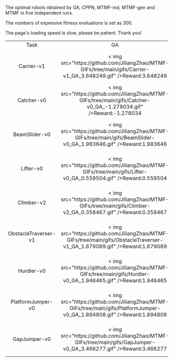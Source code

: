 The optimal robots obtained by GA, CPPN, MTMF-ind, MTMF-gen and MTMF in five independent runs.

The numbers of expensive fitness evaluations is set as 300.

The page's loading speed is slow, please be patient. Thank you!


<table>
<tr>
<td><center>Task</center></td>
<td><center>GA</center></td>
<td><center>CPPN</center></td>
<td><center>MTMF-ind</center></td>
<td><center>MTMF-gen</center></td>
<td><center>MTMF</center></td>
</tr>
<tr>
<td><center>Carrier-v1</center></td>
<td><center>< img src="https://github.com/JiliangZhao/MTMF-GIFs/tree/main/gifs/Carrier-v1_GA_3.648249.gif" />Reward:3.648249</center></td>
<td><center>< img src="https://github.com/JiliangZhao/MTMF-GIFs/tree/main/gifs/Carrier-v1_CPPN_3.634879.gif" />Reward:3.634879</center></td>
<td><center>< img src="https://github.com/JiliangZhao/MTMF-GIFs/tree/main/gifs/Carrier-v1_MTMF-ind_3.620962.gif" />Reward:3.620962</center></td>
<td><center>< img src="https://github.com/JiliangZhao/MTMF-GIFs/tree/main/gifs/Carrier-v1_MTMF-gen_3.65176.gif" />Reward:3.65176</center></td>
<td><center>< img src="https://github.com/JiliangZhao/MTMF-GIFs/tree/main/gifs/Carrier-v1_MTMF_3.667944.gif" />Reward:3.667944</center></td>
</tr>
<tr>
<td><center>Catcher-v0</center></td>
<td><center>< img src="https://github.com/JiliangZhao/MTMF-GIFs/tree/main/gifs/Catcher-v0_GA_-1.278034.gif" />Reward:-1.278034</center></td>
<td><center>< img src="https://github.com/JiliangZhao/MTMF-GIFs/tree/main/gifs/Catcher-v0_CPPN_-2.179083.gif" />Reward:-2.179083</center></td>
<td><center>< img src="https://github.com/JiliangZhao/MTMF-GIFs/tree/main/gifs/Catcher-v0_MTMF-ind_-0.057904.gif" />Reward:-0.057904</center></td>
<td><center>< img src="https://github.com/JiliangZhao/MTMF-GIFs/tree/main/gifs/Catcher-v0_MTMF-gen_0.67173.gif" />Reward:0.67173</center></td>
<td><center>< img src="https://github.com/JiliangZhao/MTMF-GIFs/tree/main/gifs/Catcher-v0_MTMF_0.78601.gif" />Reward:0.78601</center></td>
</tr>
<tr>
<td><center>BeamSlider-v0</center></td>
<td><center>< img src="https://github.com/JiliangZhao/MTMF-GIFs/tree/main/gifs/BeamSlider-v0_GA_1.983646.gif" />Reward:1.983646</center></td>
<td><center>< img src="https://github.com/JiliangZhao/MTMF-GIFs/tree/main/gifs/BeamSlider-v0_CPPN_1.624002.gif" />Reward:1.624002</center></td>

<td><center>< img src="https://github.com/JiliangZhao/MTMF-GIFs/tree/main/gifs/BeamSlider-v0_MTMF-gen_2.443192.gif" />Reward:2.443192</center></td>
<td><center>< img src="https://github.com/JiliangZhao/MTMF-GIFs/tree/main/gifs/BeamSlider-v0_MTMF_2.630525.gif" />Reward:2.630525</center></td>
</tr>
<tr>
<td><center>Lifter-v0</center></td>
<td><center>< img src="https://github.com/JiliangZhao/MTMF-GIFs/tree/main/gifs/Lifter-v0_GA_0.559504.gif" />Reward:0.559504</center></td>
<td><center>< img src="https://github.com/JiliangZhao/MTMF-GIFs/tree/main/gifs/Lifter-v0_CPPN_0.157866.gif" />Reward:0.157866</center></td>
<td><center>< img src="https://github.com/JiliangZhao/MTMF-GIFs/tree/main/gifs/Lifter-v0_MTMF-ind_0.386366.gif" />Reward:0.386366</center></td>
<td><center>< img src="https://github.com/JiliangZhao/MTMF-GIFs/tree/main/gifs/Lifter-v0_MTMF-gen_0.685606.gif" />Reward:0.685606</center></td>
<td><center>< img src="https://github.com/JiliangZhao/MTMF-GIFs/tree/main/gifs/Lifter-v0_MTMF_2.549054.gif" />Reward:2.549054</center></td>
</tr>
<tr>
<td><center>Climber-v2</center></td>
<td><center>< img src="https://github.com/JiliangZhao/MTMF-GIFs/tree/main/gifs/Climber-v2_GA_0.358467.gif" />Reward:0.358467</center></td>
<td><center>< img src="https://github.com/JiliangZhao/MTMF-GIFs/tree/main/gifs/Climber-v2_CPPN_1.65373.gif" />Reward:1.65373</center></td>
<td><center>< img src="https://github.com/JiliangZhao/MTMF-GIFs/tree/main/gifs/Climber-v2_MTMF-ind_0.43319.gif" />Reward:0.43319</center></td>
<td><center>< img src="https://github.com/JiliangZhao/MTMF-GIFs/tree/main/gifs/Climber-v2_MTMF-gen_0.671853.gif" />Reward:0.671853</center></td>
<td><center>< img src="https://github.com/JiliangZhao/MTMF-GIFs/tree/main/gifs/Climber-v2_MTMF_0.687404.gif" />Reward:0.687404</center></td>
</tr>
<tr>
<td><center>ObstacleTraverser-v1</center></td>
<td><center>< img src="https://github.com/JiliangZhao/MTMF-GIFs/tree/main/gifs/ObstacleTraverser-v1_GA_1.679089.gif" />Reward:1.679089</center></td>
<td><center>< img src="https://github.com/JiliangZhao/MTMF-GIFs/tree/main/gifs/ObstacleTraverser-v1_CPPN_1.667857.gif" />Reward:1.667857</center></td>
<td><center>< img src="https://github.com/JiliangZhao/MTMF-GIFs/tree/main/gifs/ObstacleTraverser-v1_MTMF-ind_1.7055.gif" />Reward:1.7055</center></td>
<td><center>< img src="https://github.com/JiliangZhao/MTMF-GIFs/tree/main/gifs/ObstacleTraverser-v1_MTMF-gen_2.159061.gif" />Reward:2.159061</center></td>
<td><center>< img src="https://github.com/JiliangZhao/MTMF-GIFs/tree/main/gifs/ObstacleTraverser-v1_MTMF_2.520648.gif" />Reward:2.520648</center></td>
</tr>
<tr>
<td><center>Hurdler-v0</center></td>
<td><center>< img src="https://github.com/JiliangZhao/MTMF-GIFs/tree/main/gifs/Hurdler-v0_GA_1.946465.gif" />Reward:1.946465</center></td>
<td><center>< img src="https://github.com/JiliangZhao/MTMF-GIFs/tree/main/gifs/Hurdler-v0_CPPN_1.474599.gif" />Reward:1.474599</center></td>
<td><center>< img src="https://github.com/JiliangZhao/MTMF-GIFs/tree/main/gifs/Hurdler-v0_MTMF-ind_1.991603.gif" />Reward:1.991603</center></td>
<td><center>< img src="https://github.com/JiliangZhao/MTMF-GIFs/tree/main/gifs/Hurdler-v0_MTMF-gen_4.105134.gif" />Reward:4.105134</center></td>
<td><center>< img src="https://github.com/JiliangZhao/MTMF-GIFs/tree/main/gifs/Hurdler-v0_MTMF_4.320729.gif" />Reward:4.320729</center></td>
</tr>
<tr>
<td><center>PlatformJumper-v0</center></td>
<td><center>< img src="https://github.com/JiliangZhao/MTMF-GIFs/tree/main/gifs/PlatformJumper-v0_GA_1.894808.gif" />Reward:1.894808</center></td>
<td><center>< img src="https://github.com/JiliangZhao/MTMF-GIFs/tree/main/gifs/PlatformJumper-v0_CPPN_1.905842.gif" />Reward:1.905842</center></td>
<td><center>< img src="https://github.com/JiliangZhao/MTMF-GIFs/tree/main/gifs/PlatformJumper-v0_MTMF-ind_1.938927.gif" />Reward:1.938927</center></td>
<td><center>< img src="https://github.com/JiliangZhao/MTMF-GIFs/tree/main/gifs/PlatformJumper-v0_MTMF-gen_2.94058.gif" />Reward:2.94058</center></td>
<td><center>< img src="https://github.com/JiliangZhao/MTMF-GIFs/tree/main/gifs/PlatformJumper-v0_MTMF_4.222143.gif" />Reward:4.222143</center></td>
</tr>
<tr>
<td><center>GapJumper-v0</center></td>
<td><center>< img src="https://github.com/JiliangZhao/MTMF-GIFs/tree/main/gifs/GapJumper-v0_GA_3.466277.gif" />Reward:3.466277</center></td>
<td><center>< img src="https://github.com/JiliangZhao/MTMF-GIFs/tree/main/gifs/GapJumper-v0_CPPN_4.942044.gif" />Reward:4.942044</center></td>
<td><center>< img src="https://github.com/JiliangZhao/MTMF-GIFs/tree/main/gifs/GapJumper-v0_MTMF-ind_4.153486.gif" />Reward:4.153486</center></td>
<td><center>< img src="https://github.com/JiliangZhao/MTMF-GIFs/tree/main/gifs/GapJumper-v0_MTMF-gen_4.922289.gif" />Reward:4.922289</center></td>
<td><center>< img src="https://github.com/JiliangZhao/MTMF-GIFs/tree/main/gifs/GapJumper-v0_MTMF_7.367682.gif" />Reward:7.367682</center></td>
</tr>
</table>

